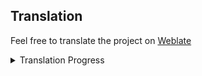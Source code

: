 ## Translation
Feel free to translate the project on [Weblate](https://hosted.weblate.org/projects/tachimanga/intl/)

<details><summary>Translation Progress</summary>
<a href="https://hosted.weblate.org/projects/tachimanga/intl/">
<img src="https://hosted.weblate.org/widgets/tachimanga/-/intl/multi-auto.svg" alt="Translation status" />
</a>
</details>